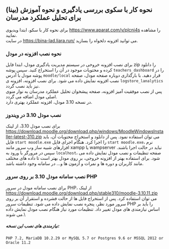 ## نحوه کار با سکوی بررسی یادگیری و نحوه آموزش (بینا) برای تحلیل عملکرد مدرسان
برای نحوه کار با سکو، ابتدا ویدیوی https://www.aparat.com/v/plcni4s را مشاهده نمایید.\
در سایت https://bina-lad.liara.run/ می توانید افزونه دلخواه را بسازید.

### نحوه نصب افزونه در مودل
برای نصب افزونه خروحی در سیستم مدیریت یادگیری مودل، ابتدا فایل zip را دانلود کرده و محتویات موجود در آن را استخراج کنید. سپس پوشه ```teachers_dashboard``` را در پوشه مودل با آدرس ```moodle/local``` قرار دهید.
با بارگذاری دوباره صفحه مودل، صفحه نصب افزونه نمایش داده می شود. برای نصب افزونه، افزونه ی ```logstore_lanalytics``` نیز باید نصب گردد.\
پس از نصب موفقیت آمیز افزونه، صفحه پیشخوان تحلیل عملکرد مدرسان به نوار منوی اصلی مودل اضافه می گردد.\
در نسخه 3.10 مودل، افزونه عملکرد بهتری دارد. 

### نصب مودل 3.10 در ویندوز
برای نصب مودل 3.10، از لینک https://download.moodle.org/download.php/windows/MoodleWindowsInstaller-latest-310.zip می توان استفاده نمود. پس از دانلود و استخراج محتویات آن، باید فایل ```start moodle.exe``` را اجرا کرد. هنگام اجرای فایل ```start moodle.exe```، نرم افزارهای شبیه ساز وب سرور مانند xampp یا wampserver نباید در حالت اجرا باشند. سپس در مرورگر با ورود به ```localhost```، صفحه تنظیمات و نصب مودل نمایش داده می شود. برای استفاده بهتر از افزونه خروجی، بر روی مودل بهتر است تا داده های مختلف مانند کاربران و دوره ها و نمرات و آزمون ها و... در سامانه وجود داشته باشد.

### نصب سامانه مودل 3.10 بر روی سرور PHP
برای نصب سامانه مودل در سرور PHP، از لینک https://download.moodle.org/download.php/stable310/moodle-3.10.11.zip می توان استفاده کرد. پس از استخراج فایل ها از حالت فشرده و استقرار آن بر روی سرور مورد نظر، پنجره نصب نمایش داده می شود. تنظیمات سرور PHP را باید بر اساس نیازمندی های مودل تغییر داد. تنظیمات مورد نیاز هنگام نصب مودل نمایش داده می شوند.\
##### نیازمندی های نصب این نسخه: 
```PHP 7.2, MariaDB 10.2.29 or MySQL 5.7 or Postgres 9.6 or MSSQL 2012 or Oracle 11.2```
